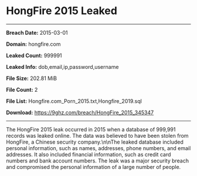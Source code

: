 # HongFire 2015 Leaked

------------
**Breach Date:** 2015-03-01

**Domain:** hongfire.com

**Leaked Count:** 999991

**Leaked Info:** dob,email,ip,password,username

**File Size:** 202.81 MiB

**File Count:** 2

**File List:** Hongfire.com_Porn_2015.txt,Hongfire_2019.sql

**Download:** https://9ghz.com/breach/HongFire_2015_345347

------------
The HongFire 2015 leak occurred in 2015 when a database of 999,991 records was leaked online. The data was believed to have been stolen from HongFire, a Chinese security company.\n\nThe leaked database included personal information, such as names, addresses, phone numbers, and email addresses. It also included financial information, such as credit card numbers and bank account numbers. The leak was a major security breach and compromised the personal information of a large number of people.
